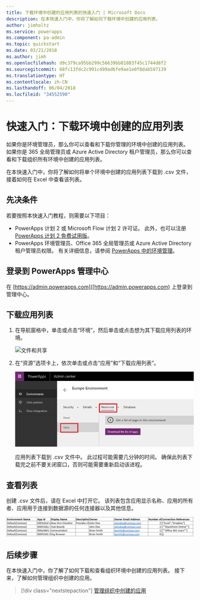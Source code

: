 ```yaml
---
title: 下载环境中创建的应用列表的快速入门 | Microsoft Docs
description: 在本快速入门中，你将了解如何下载环境中创建的应用列表。
author: jimholtz
ms.service: powerapps
ms.component: pa-admin
ms.topic: quickstart
ms.date: 03/21/2018
ms.author: jimh
ms.openlocfilehash: d9c379ca95bb299c56639bb01803f45c1744d8f2
ms.sourcegitcommit: 68fc13fdc2c991c499ad6fe9ae1e0f8dab597139
ms.translationtype: HT
ms.contentlocale: zh-CN
ms.lasthandoff: 06/04/2018
ms.locfileid: "34552590"
---
```

# <a name="quickstart-download-a-list-of-apps-created-in-your-environments"></a>快速入门：下载环境中创建的应用列表
如果你是环境管理员，那么你可以查看和下载你管理的环境中创建的应用列表。 如果你是 365 全局管理员或 Azure Active Directory 租户管理员，那么你可以查看和下载组织所有环境中创建的应用列表。

在本快速入门中，你将了解如何将单个环境中创建的应用列表下载到 .csv 文件，接着如何在 Excel 中查看该列表。

## <a name="prerequisites"></a>先决条件
 若要按照本快速入门教程，则需要以下项目：
 * PowerApps 计划 2 或 Microsoft Flow 计划 2 许可证。 此外，也可以注册 [PowerApps 计划 2 免费试用版](https://web.powerapps.com/signup?redirect=marketing&email=)。
 * PowerApps 环境管理员、Office 365 全局管理员或 Azure Active Directory 租户管理员权限。 有关详细信息，请参阅 [PowerApps 中的环境管理](environments-administration.md)。

## <a name="sign-in-to-the-powerapps-admin-center"></a>登录到 PowerApps 管理中心
在 [https://admin.powerapps.com]([https://admin.powerapps.com) 上登录到管理中心。

## <a name="download-the-list-of-apps"></a>下载应用列表
1. 在导航窗格中，单击或点击“环境”，然后单击或点击想为其下载应用列表的环境。

    ![文件和共享](./media/admin-view-apps/environment.png)
2. 在“资源”选项卡上，依次单击或点击“应用”和“下载应用列表”。

    ![文件和共享](./media/admin-view-apps/resources-app.png)

    应用列表下载到 .csv 文件中。 此过程可能需要几分钟的时间。 确保此列表下载完之前不要关闭窗口，否则可能需要重新启动该进程。

## <a name="view-the-list"></a>查看列表
创建 .csv 文件后，请在 Excel 中打开它。 该列表包含应用显示名称、应用的所有者、应用用于连接到数据源的任何连接器以及其他信息。

![文件和共享](./media/admin-view-apps/excel-view.png)

## <a name="next-steps"></a>后续步骤
在本快速入门中，你了解了如何下载和查看组织环境中创建的应用列表。 接下来，了解如何管理组织中创建的应用。

> [!div class="nextstepaction"]
> [管理组织中创建的应用](admin-manage-apps.md)
